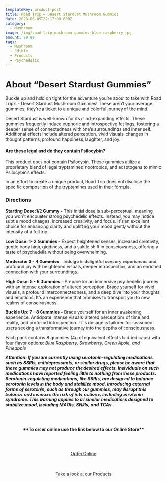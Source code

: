 ```yaml
---
templateKey: product-post
title: Road Trip – Desert Stardust Mushroom Gummies
date: 2023-06-09T22:17:00.000Z
category:
  - Mushroom
image: /img/road-trip-mushroom-gummies-blue-raspberry.jpg
amount: 29.99
tags:
  - Mushroom
  - Edible
  - Products
  - Psychedelic
---
```

# **About “Desert Stardust Gummies”**

Buckle up and hold on tight for the adventure you’re about to take with Road Trip’s - Desert Stardust Mushroom Gummies! These aren’t your average gummies, they’re a ticket to a unique and colorful journey of the mind.

Desert Stardust is well-known for its mind-expanding effects. These gummies frequently induce euphoric and introspective feelings, fostering a deeper sense of connectedness with one’s surroundings and inner self. Additional effects include altered perception, vivid visuals, changes in thought patterns, profound happiness, laughter, and joy.

#### **Are these legal and do they contain Psilocybin?**

This product does not contain Psilocybin. These gummies utilize a proprietary blend of legal tryptamines, nootropics, and adaptogens to mimic Psilocybin’s effects.

In an effort to create a unique product, Road Trip does not disclose the specific composition of the tryptamines used in their formula.

### **Directions**

**Starting Dose:1/2 Gummy -** This initial dose is sub-perceptual, meaning you won't encounter strong psychedelic effects. Instead, you may notice subtle mood changes, increased creativity, and focus. It's an excellent choice for enhancing clarity and uplifting your mood gently without the intensity of a full trip.

**Low Dose: 1- 2 Gummies -** Expect heightened senses, increased creativity, gentle body high, giddiness, and a subtle shift in consciousness, offering a taste of psychedelia without being overwhelming.

**Moderate: 3 - 4 Gummies -** Indulge in delightful sensory experiences and profound joy with heightened visuals, deeper introspection, and an enriched connection with your surroundings.

**High Dose: 5 - 6 Gummies -** Prepare for an immersive psychedelic journey with an intense exploration of altered perception. Brace yourself for vivid visuals, a profound interconnectedness, and a deep dive into your thoughts and emotions. It's an experience that promises to transport you to new realms of consciousness.

**Buckle Up: 7 - 8 Gummies -** Brace yourself for an inner awakening experience. Anticipate intense visuals, altered perceptions of time and reality, and profound introspection. This dosage is tailored for seasoned users seeking a transformative journey into the depths of consciousness.

Each pack contains 8 gummies (4g of equivalent effects to dried caps) with four flavor options: *Blue Raspberry, Strawberry, Green Apple, and Pineapple*

***Attention: If you are currently using serotonin-regulating medications such as SSRIs, antidepressants, or similar drugs, please be aware that these gummies may not produce the desired effects. Individuals on such medications have reported feeling little to nothing from these products. Serotonin-regulating medications, like SSRIs, are designed to balance serotonin levels in the body and stabilize mood. Introducing external forms of serotonin, such as through our gummies, may disrupt this balance and increase the risk of interactions, including serotonin syndrome. This warning applies to all similar medications designed to stabilize mood, including MAOIs, SNRIs, and TCAs.***

<br><br>

<Center>

**\*\*To order online use the link below to our Online Store\*\***

<br><br>

<Center><a class="link-view-more-products" target="_blank" href="https://capitalcbd.shop/product/road-trip-amanita-mushroom-gummies-watermelon/">Order Online</a></

<br><br><br>

<Center><a class="link-view-more-products" target="_blank" href="https://capitalamericanshaman.com/products">Take a look at our Products</a></Center>

<br><br>